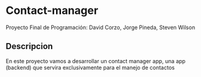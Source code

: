 # Contact-manager
Proyecto Final de Programación:
David Corzo,
Jorge Pineda,
Steven Wilson

## Descripcion
En este proyecto vamos a desarrollar un contact manager app, una app (backend) que servira
exclusivamente para el manejo de contactos
